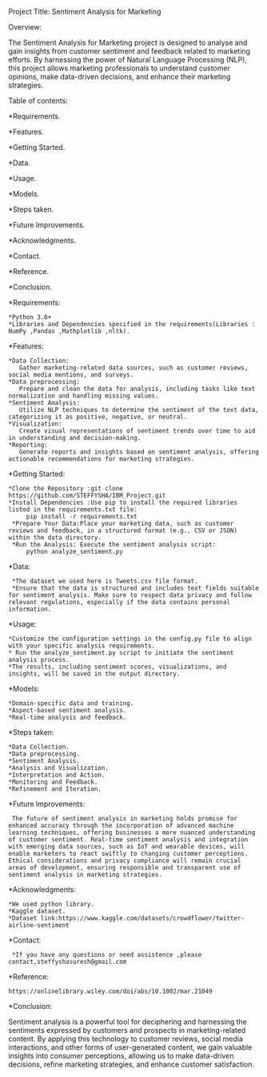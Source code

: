 Project Title: Sentiment Analysis for Marketing

Overview:

 The Sentiment Analysis for Marketing project is designed to analyse and gain insights from customer sentiment and feedback related to marketing efforts. By harnessing the power of Natural Language Processing (NLP), this project allows marketing professionals to understand customer opinions, make data-driven decisions, and enhance their marketing strategies.

Table of contents:

 *Requirements.
 
 *Features.
 
 *Getting Started.
 
 *Data.
 
 *Usage.
 
 *Models.

 *Steps taken.
 
 *Future Improvements.
 
 *Acknowledgments.
 
 *Contact.
 
 *Reference.
 
 *Conclusion.

*Requirements:

    *Python 3.6+
    *Libraries and Dependencies specified in the requirements(Libraries : NumPy ,Pandas ,Mathplotlib ,nltk).
    
*Features:

    *Data Collection:
       Gather marketing-related data sources, such as customer reviews, social media mentions, and surveys.
    *Data preprocessing:
       Prepare and clean the data for analysis, including tasks like text normalization and handling missing values.
    *Sentiment Analysis:
       Utilize NLP techniques to determine the sentiment of the text data, categorizing it as positive, negative, or neutral.
    *Visualization:
       Create visual representations of sentiment trends over time to aid in understanding and decision-making.
    *Reporting:
       Generate reports and insights based on sentiment analysis, offering actionable recommendations for marketing strategies.

*Getting Started:

    *Clone the Repository :git clone https://github.com/STEFFYSHA/IBM_Project.git
    *Install Dependencies :Use pip to install the required libraries listed in the requirements.txt file:
         pip install -r requirements.txt
     *Prepare Your Data:Place your marketing data, such as customer reviews and feedback, in a structured format (e.g., CSV or JSON) within the data directory.
     *Run the Analysis: Execute the sentiment analysis script:
         python analyze_sentiment.py
   
*Data:

     *The dataset we used here is Tweets.csv file format.
     *Ensure that the data is structured and includes text fields suitable for sentiment analysis. Make sure to respect data privacy and follow relevant regulations, especially if the data contains personal information.

*Usage:

    *Customize the configuration settings in the config.py file to align with your specific analysis requirements.
    * Run the analyze_sentiment.py script to initiate the sentiment analysis process.
    *The results, including sentiment scores, visualizations, and insights, will be saved in the output directory.

*Models:

    *Domain-specific data and training.
    *Aspect-based sentiment analysis.
    *Real-time analysis and feedback.
    
*Steps taken:

    *Data Collection.
    *Data preprocessing.
    *Sentiment Analysis.
    *Analysis and Visualization.
    *Interpretation and Action.
    *Monitoring and Feedback.
    *Refinement and Iteration.

*Future Improvements:

     The future of sentiment analysis in marketing holds promise for enhanced accuracy through the incorporation of advanced machine learning techniques, offering businesses a more nuanced understanding of customer sentiment. Real-time sentiment analysis and integration with emerging data sources, such as IoT and wearable devices, will enable marketers to react swiftly to changing customer perceptions. Ethical considerations and privacy compliance will remain crucial areas of development, ensuring responsible and transparent use of sentiment analysis in marketing strategies.
    
  *Acknowledgments:
  
    *We used python library.
    *Kaggle dataset.
    *Dataset link:https://www.kaggle.com/datasets/crowdflower/twitter-airline-sentiment

*Contact:

     *If you have any questions or need assistence ,please contact,steffyshasuresh@gmail.com

*Reference:

    https://onlinelibrary.wiley.com/doi/abs/10.1002/mar.21049

*Conclusion:

  Sentiment analysis is a powerful tool for deciphering and harnessing the sentiments expressed by customers and prospects in marketing-related content. By applying this technology to customer reviews, social media interactions, and other forms of user-generated content, we gain valuable insights into consumer perceptions, allowing us to make data-driven decisions, refine marketing strategies, and enhance customer satisfaction.
   
